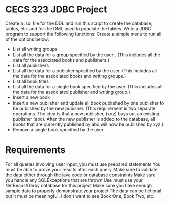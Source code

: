 # CECS 323 JDBC Project
Create a .sql file for the DDL and run this script to create the database, tables, etc. and for the DML used to populate the tables.
Write a JDBC program to support the following functions:
Create a simple menu to run all of the options below:
- List all writing groups
- List all the data for a group specified by the user .
(This includes all the data for the associated books and publishers.)
- List all publishers
- List all the data for a pubisher specified by the user.
(This includes all the data for the associated books and writing groups.)
- List all book titles
- List all the data for a single book specified by the user.
(This includes all the data for the associated publisher and writing group.)
- Insert a new book
- Insert a new publisher and update all book published by one publisher to be published by the new pubisher.
(This requirement is two separate operations. The idea is that a new publisher, (xyz) buys out an existing publisher (abc). After the new publisher is added to the database, all books that are currently published by abc will now be published by xyz.)
- Remove a single book specified by the user

# Requirements
For all queries involving user input, you must use prepared statements
You must be able to prove your results after each query
Make sure to validate the data either through the java code or database constraints
Make sure you handle any SQLExceptions that are thrown
Use must use your NetBeans/Derby database for this project
Make sure you have enough sample data to properly demonstrate your project
The data can be fictional but it must be meaningful. I don't want to see Book One, Book Two, etc.
